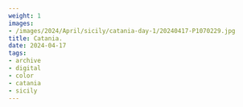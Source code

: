 ```yaml
---
weight: 1
images:
- /images/2024/April/sicily/catania-day-1/20240417-P1070229.jpg
title: Catania.
date: 2024-04-17
tags:
- archive
- digital
- color
- catania
- sicily
---
```


